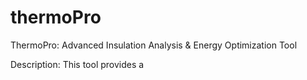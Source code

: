 # thermoPro
ThermoPro: Advanced Insulation Analysis &amp; Energy Optimization Tool 

Description: This tool provides a 
